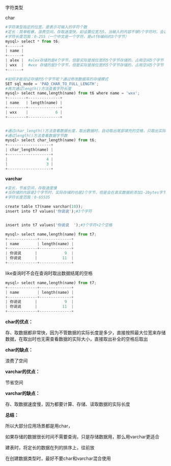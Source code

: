字符类型

char

```python
#字符类型指定的位宽，是表示可输入的字符个数
#定长：简单粗暴，浪费空间，存取速度快，如设置位宽为5，当输入的内容不够5个字符时，会以空格补全
#字符长度范围：0-255（一个中文是一个字符，是utf8编码的3个字节）
mysql> select * from t6;
+------+
| name |
+------+
| alex |  #alex存储的是4个字节，但是实际是按位宽的5个字节存储的，占用空间5个字节
| wxx  |  #wxx 存储的是3个字节，但是实际是按位宽的5个字节存储的，占用空间5个字节
+------+

#如何才能验证存储的5个字节呢？通过修改数据库的存储模式
SET sql_mode = 'PAD_CHAR_TO_FULL_LENGTH';
#再次通过length()方法查看字符长度
mysql> select name,length(name) from t6 where name = 'wxx';
+--------+--------------+
| name   | length(name) |
+--------+--------------+
| wxx    |            6 |
+--------+--------------+


#通过char_length()方法查看数据长度，取出数据时，自动取出尾部填充的空格，只取出实际存在的字符
#通过length()方法查看数据字节数
mysql> select char_length(name) from t6;
+-------------------+
| char_length(name) |
+-------------------+
|                 4 |
|                 3 |
+-------------------+
```



**varchar**

```python
#变长，节省空间，存取速度慢
#当存储的内容是2个字节时，实际存储的也是2个字节，但是会在真实数据前添加1-2bytes字节用来存储数据的长度，小鱼255bytes长度存储1bytes，大于255bytes长度存储2bytes
#字符长度范围：0-65535

create table t7(name varchar(10));
insert into t7 values('你说说');#3个字符


insert into t7 values('你说说  ');#3个字符+2个空格

mysql> select name,length(name) from t7;
+-------------+--------------+
| name        | length(name) |
+-------------+--------------+
| 你说说      |            9  |
| 你说说      |           11  |
+-------------+--------------+
```



like查询时不会在查询时取出数据结尾的空格

```python
mysql> select name,length(name) from t7;
+-------------+--------------+
| name        | length(name) |
+-------------+--------------+
| 你说说      |            9  |
| 你说说      |           11  |
+-------------+--------------+
```



**char的优点：**

存、取数据都非常快，因为不管数据的实际长度是多少，直接按照最大位宽来存储数据，在取出时也无需查看数据的实际大小，直接取出补全的空格后取出

**char的缺点：**

浪费了空间



**varchar的优点：**

节省空间

**varchar的缺点：**

存、取数据速度慢，因为都要计算、存储、读取数据的实际长度



**总结：**

所以大部分应用场景都是用char，

如果存储的数据很长时间不需要查询，只是存储数据用，那么用varchar更适合

建表时，将定长的数据在列的排序上，往前放

在创建数据类型时，最好不要char和varchar混合使用